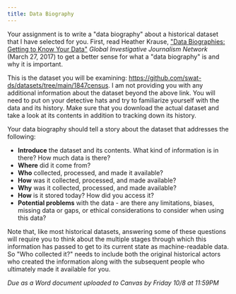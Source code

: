 ```yaml
---
title: Data Biography
---
```


Your assignment is to write a "data biography" about a historical dataset that I have selected for you. First, read Heather Krause, ["Data Biographies: Getting to Know Your Data"](https://gijn.org/2017/03/27/data-biographies-getting-to-know-your-data/) _Global Investigative Journalism Network_ (March 27, 2017) to get a better sense for what a "data biography" is and why it is important.

This is the dataset you will be examining: <https://github.com/swat-ds/datasets/tree/main/1847census>. I am not providing you with any additional information about the dataset beyond the above link. You will need to put on your detective hats and try to familiarize yourself with the data and its history. Make sure that you download the actual dataset and take a look at its contents in addition to tracking down its history.

Your data biography should tell a story about the dataset that addresses the following:

- **Introduce** the dataset and its contents. What kind of information is in there? How much data is there?
- **Where** did it come from?
- **Who** collected, processed, and made it available?
- **How** was it collected, processed, and made available?
- **Why** was it collected, processed, and made available?
- **How** is it stored today? How did you access it?
- **Potential problems** with the data - are there any limitations, biases, missing data or gaps, or ethical considerations to consider when using this data?

Note that, like most historical datasets, answering some of these questions will require you to think about the multiple stages through which this information has passed to get to its current state as machine-readable data. So "Who collected it?" needs to include both the original historical actors who created the information along with the subsequent people who ultimately made it available for you.

_Due as a Word document uploaded to Canvas by Friday 10/8 at 11:59PM_
